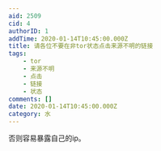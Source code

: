 ```yaml
---
aid: 2509
cid: 4
authorID: 1
addTime: 2020-01-14T10:45:00.000Z
title: 请各位不要在非tor状态点击来源不明的链接
tags:
    - tor
    - 来源不明
    - 点击
    - 链接
    - 状态
comments: []
date: 2020-01-14T10:45:00.000Z
category: 水
---
```


否则容易暴露自己的ip。
